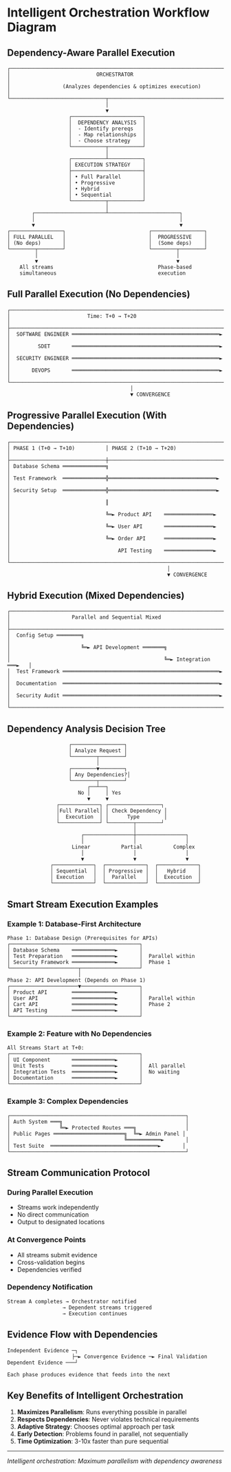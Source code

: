 # Intelligent Orchestration Workflow Diagram

## Dependency-Aware Parallel Execution

```
┌─────────────────────────────────────────────────────────────────────────┐
│                            ORCHESTRATOR                                 │
│                 (Analyzes dependencies & optimizes execution)           │
└───────────────────────────────┬─────────────────────────────────────────┘
                                │
                                ▼
                    ┌───────────────────────┐
                    │  DEPENDENCY ANALYSIS  │
                    │  - Identify prereqs   │
                    │  - Map relationships  │
                    │  - Choose strategy    │
                    └───────────┬───────────┘
                                │
                    ┌───────────┴───────────┐
                    │ EXECUTION STRATEGY    │
                    ├───────────────────────┤
                    │ • Full Parallel       │
                    │ • Progressive         │
                    │ • Hybrid              │
                    │ • Sequential          │
                    └───────────┬───────────┘
                                │
        ┌───────────────────────┴───────────────────────┐
        │                                               │
        ▼                                               ▼
┌─────────────────┐                           ┌─────────────────┐
│ FULL PARALLEL   │                           │  PROGRESSIVE    │
│ (No deps)       │                           │  (Some deps)    │
└────────┬────────┘                           └────────┬────────┘
         │                                             │
         ▼                                             ▼
    All streams                                  Phase-based
    simultaneous                                 execution
```

## Full Parallel Execution (No Dependencies)
```
┌─────────────────────────────────────────────────────────────────────────┐
│                         Time: T+0 → T+20                                │
├─────────────────────────────────────────────────────────────────────────┤
│  SOFTWARE ENGINEER ════════════════════════════════════════════════►    │
│         SDET       ════════════════════════════════════════════════►    │
│  SECURITY ENGINEER ════════════════════════════════════════════════►    │
│       DEVOPS       ════════════════════════════════════════════════►    │
└─────────────────────────────────────────────────────────────────────────┘
                                        │
                                        ▼ CONVERGENCE
```

## Progressive Parallel Execution (With Dependencies)
```
┌─────────────────────────────────────────────────────────────────────────┐
│ PHASE 1 (T+0 → T+10)          │ PHASE 2 (T+10 → T+20)                   │
├───────────────────────────────┼─────────────────────────────────────────┤
│ Database Schema ══════════════╗                                         │
│ Test Framework  ══════════════╬═══════════════════════════════════►     │
│ Security Setup  ══════════════╬═══════════════════════════════════►     │
│                               ║                                         │
│                               ╚═► Product API    ════════════════►      │
│                               ╚═► User API       ════════════════►      │
│                               ╚═► Order API      ════════════════►      │
│                                   API Testing    ════════════════►      │
└─────────────────────────────────────────────────────────────────────────┘
                                                    │
                                                    ▼ CONVERGENCE
```

## Hybrid Execution (Mixed Dependencies)
```
┌─────────────────────────────────────────────────────────────────────────┐
│                    Parallel and Sequential Mixed                        │
├─────────────────────────────────────────────────────────────────────────┤
│  Config Setup ════════╗                                                 │
│                       ╚═► API Development ═══════╗                      │
│                                                  ╚═► Integration ═══►   │
│  Test Framework ═══════════════════════════════════════════════════►   │
│  Documentation  ═══════════════════════════════════════════════════►   │
│  Security Audit ═══════════════════════════════════════════════════►   │
└─────────────────────────────────────────────────────────────────────────┘
```

## Dependency Analysis Decision Tree
```
                    ┌─────────────────┐
                    │ Analyze Request │
                    └────────┬────────┘
                             │
                    ┌────────▼────────┐
                    │ Any Dependencies?│
                    └────────┬────────┘
                          ┌──┴──┐
                       No │     │ Yes
                          ▼     ▼
                ┌─────────────┐ ┌─────────────────┐
                │Full Parallel│ │ Check Dependency │
                │  Execution  │ │      Type        │
                └─────────────┘ └────────┬────────┘
                                         │
                        ┌────────────────┼────────────────┐
                        │                │                │
                     Linear          Partial          Complex
                        │                │                │
                        ▼                ▼                ▼
              ┌─────────────┐  ┌─────────────┐  ┌─────────────┐
              │ Sequential  │  │ Progressive │  │   Hybrid    │
              │ Execution   │  │  Parallel   │  │  Execution  │
              └─────────────┘  └─────────────┘  └─────────────┘
```

## Smart Stream Execution Examples

### Example 1: Database-First Architecture
```
Phase 1: Database Design (Prerequisites for APIs)
┌──────────────────────────────────────────┐
│ Database Schema    ══════════════►       │
│ Test Preparation   ══════════════►       │  Parallel within
│ Security Framework ══════════════►       │  Phase 1
└──────────────────────┬───────────────────┘
                       │
Phase 2: API Development (Depends on Phase 1)
┌──────────────────────▼───────────────────┐
│ Product API        ══════════════►       │
│ User API           ══════════════►       │  Parallel within
│ Cart API           ══════════════►       │  Phase 2
│ API Testing        ══════════════►       │
└──────────────────────────────────────────┘
```

### Example 2: Feature with No Dependencies
```
All Streams Start at T+0:
┌──────────────────────────────────────────┐
│ UI Component       ══════════════►       │
│ Unit Tests         ══════════════►       │  All parallel
│ Integration Tests  ══════════════►       │  No waiting
│ Documentation      ══════════════►       │
└──────────────────────────────────────────┘
```

### Example 3: Complex Dependencies
```
┌─────────────────────────────────────────────────────────┐
│ Auth System ═══╗                                        │
│                ╚═► Protected Routes ═══╗                │
│ Public Pages ═══════════════════════╗  ╚═► Admin Panel │
│                                     ╚═══════════►       │
│ Test Suite  ═══════════════════════════════════►       │
└─────────────────────────────────────────────────────────┘
```

## Stream Communication Protocol

### During Parallel Execution
- Streams work independently
- No direct communication
- Output to designated locations

### At Convergence Points
- All streams submit evidence
- Cross-validation begins
- Dependencies verified

### Dependency Notification
```
Stream A completes → Orchestrator notified
                  → Dependent streams triggered
                  → Execution continues
```

## Evidence Flow with Dependencies

```
Independent Evidence ─┐
                     ├─► Convergence Evidence ─► Final Validation
Dependent Evidence ───┘

Each phase produces evidence that feeds into the next
```

## Key Benefits of Intelligent Orchestration

1. **Maximizes Parallelism**: Runs everything possible in parallel
2. **Respects Dependencies**: Never violates technical requirements  
3. **Adaptive Strategy**: Chooses optimal approach per task
4. **Early Detection**: Problems found in parallel, not sequentially
5. **Time Optimization**: 3-10x faster than pure sequential

---
*Intelligent orchestration: Maximum parallelism with dependency awareness*